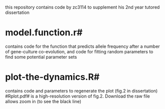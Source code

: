 this repository contains code by zc3114 to supplement his 2nd year tutored dissertation 
# model.function.r#
contains code for the function that predicts allele frequency after a number of gene-culture co-evolution, and code for fitting random parameters to find some potential parameter sets
# plot-the-dynamics.R#
contains code and parameters to regenerate the plot (fig.2 in dissertation)
#Rplot.pdf#
is a high-resolution version of fig.2. Download the raw file allows zoom in (to see the black line)
